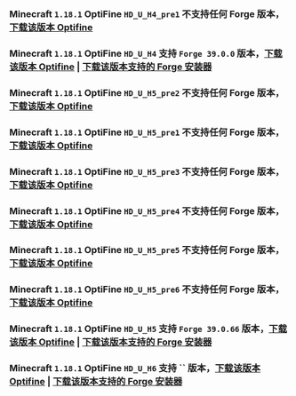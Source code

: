 ### Minecraft `1.18.1` OptiFine `HD_U_H4_pre1` 不支持**任何** Forge 版本，[下载该版本 Optifine](https://optifine.cn/download/preview_OptiFine_1.18.1_HD_U_H4_pre1.jar)



### Minecraft `1.18.1` OptiFine `HD_U_H4` 支持 `Forge 39.0.0` 版本，[下载该版本 Optifine](https://optifine.cn/download/OptiFine_1.18.1_HD_U_H4.jar) | [下载该版本支持的 Forge 安装器](https://maven.minecraftforge.net/net/minecraftforge/forge/1.18.1-39.0.0/forge-1.18.1-39.0.0-installer.jar)



### Minecraft `1.18.1` OptiFine `HD_U_H5_pre2` 不支持**任何** Forge 版本，[下载该版本 Optifine](https://optifine.cn/download/preview_OptiFine_1.18.1_HD_U_H5_pre2.jar)



### Minecraft `1.18.1` OptiFine `HD_U_H5_pre1` 不支持**任何** Forge 版本，[下载该版本 Optifine](https://optifine.cn/download/preview_OptiFine_1.18.1_HD_U_H5_pre1.jar)



### Minecraft `1.18.1` OptiFine `HD_U_H5_pre3` 不支持**任何** Forge 版本，[下载该版本 Optifine](https://optifine.cn/download/preview_OptiFine_1.18.1_HD_U_H5_pre3.jar)



### Minecraft `1.18.1` OptiFine `HD_U_H5_pre4` 不支持**任何** Forge 版本，[下载该版本 Optifine](https://optifine.cn/download/preview_OptiFine_1.18.1_HD_U_H5_pre4.jar)



### Minecraft `1.18.1` OptiFine `HD_U_H5_pre5` 不支持**任何** Forge 版本，[下载该版本 Optifine](https://optifine.cn/download/preview_OptiFine_1.18.1_HD_U_H5_pre5.jar)



### Minecraft `1.18.1` OptiFine `HD_U_H5_pre6` 不支持**任何** Forge 版本，[下载该版本 Optifine](https://optifine.cn/download/preview_OptiFine_1.18.1_HD_U_H5_pre6.jar)



### Minecraft `1.18.1` OptiFine `HD_U_H5` 支持 `Forge 39.0.66` 版本，[下载该版本 Optifine](https://optifine.cn/download/OptiFine_1.18.1_HD_U_H5.jar) | [下载该版本支持的 Forge 安装器](https://maven.minecraftforge.net/net/minecraftforge/forge/1.18.1-39.0.66/forge-1.18.1-39.0.66-installer.jar)



### Minecraft `1.18.1` OptiFine `HD_U_H6` 支持 `` 版本，[下载该版本 Optifine](https://optifine.cn/download/OptiFine_1.18.1_HD_U_H6.jar) | [下载该版本支持的 Forge 安装器](https://maven.minecraftforge.net/net/minecraftforge/forge/1.18.1-/forge-1.18.1--installer.jar)



